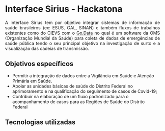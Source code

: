 # Interface Sirius - Hackatona

<p style="text-align: justify">
    A interface Sirius tem por objetivo integrar sistemas de informação de saúde brasileiros (ex: ESUS, GAL, SINAN) e também fluxos de trabalhos existentes como do CIEVS com o <a href="https://www.who.int/tools/godata" target="_blank">Go.Data</a> no qual é um software da OMS (Organização Mundial da Saúde) para coleta de dados de emergências de saúde pública tendo o seu principal objetivo na investigação de surto e a visualização das cadeias de transmissão.
</p>

## Objetivos específicos 

* Permitir a integração de dados entre a Vigilância em Saúde e Atenção Primária em Saúde.
* Apoiar as unidades básicas de saúde do Distrito Federal no aprimoramento e na qualificação do seguimento de casos de Covid-19;
* Contribuir na elaboração de um fluxo padronizado para o acompanhamento de casos para as Regiões de Saúde do Distrito Federal 

## Tecnologias utilizadas 

